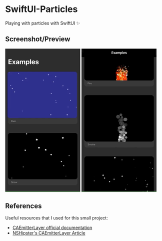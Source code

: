 # SwiftUI-Particles
Playing with particles with SwiftUI ✨


## Screenshot/Preview

<img src="screenshot01.gif" width="240px" /> <img src="screenshot02.gif" width="240px" />

## References
Useful resources that I used for this small project:
* [CAEmitterLayer official documentation](https://developer.apple.com/documentation/quartzcore/caemitterlayer)
* [NSHipster's CAEmitterLayer Article](https://nshipster.com/caemitterlayer/)
